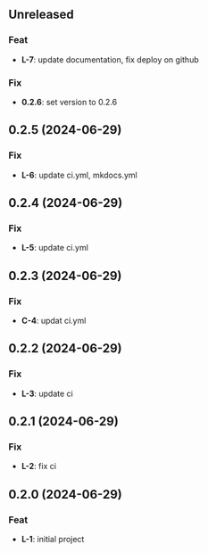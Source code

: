 ## Unreleased

### Feat

- **L-7**: update documentation, fix deploy on github

### Fix

- **0.2.6**: set version to 0.2.6

## 0.2.5 (2024-06-29)

### Fix

- **L-6**: update ci.yml, mkdocs.yml

## 0.2.4 (2024-06-29)

### Fix

- **L-5**: update ci.yml

## 0.2.3 (2024-06-29)

### Fix

- **C-4**: updat ci.yml

## 0.2.2 (2024-06-29)

### Fix

- **L-3**: update ci

## 0.2.1 (2024-06-29)

### Fix

- **L-2**: fix ci

## 0.2.0 (2024-06-29)

### Feat

- **L-1**: initial project
